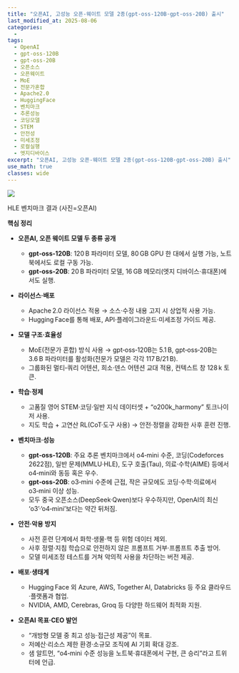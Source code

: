 ```yaml
---
title: "오픈AI, 고성능 오픈‑웨이트 모델 2종(gpt‑oss‑120B·gpt‑oss‑20B) 출시"
last_modified_at: 2025-08-06
categories:
  - 
tags:
  - OpenAI
  - gpt-oss-120B
  - gpt-oss-20B
  - 오픈소스
  - 오픈웨이트
  - MoE
  - 전문가혼합
  - Apache2.0
  - HuggingFace
  - 벤치마크
  - 추론성능
  - 코딩모델
  - STEM
  - 안전성
  - 미세조정
  - 로컬실행
  - 엣지디바이스
excerpt: "오픈AI, 고성능 오픈‑웨이트 모델 2종(gpt‑oss‑120B·gpt‑oss‑20B) 출시"
use_math: true
classes: wide
---
```



![](https://velog.velcdn.com/images/u25536/post/85305575-377f-4ff3-b391-f7c5a4544aa3/image.png)

HLE 벤치마크 결과 (사진=오픈AI)


**핵심 정리**

- **오픈AI, 오픈 웨이트 모델 두 종류 공개**  
  - **gpt‑oss‑120B**: 120 B 파라미터 모델, 80 GB GPU 한 대에서 실행 가능, 노트북에서도 로컬 구동 가능.  
  - **gpt‑oss‑20B**: 20 B 파라미터 모델, 16 GB 메모리(엣지 디바이스·휴대폰)에서도 실행.

- **라이선스·배포**  
  - Apache 2.0 라이선스 적용 → 소스·수정 내용 고지 시 상업적 사용 가능.  
  - Hugging Face를 통해 배포, API·플레이그라운드·미세조정 가이드 제공.

- **모델 구조·효율성**  
  - MoE(전문가 혼합) 방식 사용 → gpt‑oss‑120B는 5.1 B, gpt‑oss‑20B는 3.6 B 파라미터를 활성화(전문가 모델은 각각 117 B/21 B).  
  - 그룹화된 멀티‑쿼리 어텐션, 희소·덴스 어텐션 교대 적용, 컨텍스트 창 128 k 토큰.

- **학습·정제**  
  - 고품질 영어 STEM·코딩·일반 지식 데이터셋 + “o200k_harmony” 토크나이저 사용.  
  - 지도 학습 + 고연산 RL(CoT·도구 사용) → 안전·정렬을 강화한 사후 훈련 진행.

- **벤치마크·성능**  
  - **gpt‑oss‑120B**: 주요 추론 벤치마크에서 o4‑mini 수준, 코딩(Codeforces 2622점), 일반 문제(MMLU·HLE), 도구 호출(Tau), 의료·수학(AIME) 등에서 o4‑mini와 동등 혹은 우수.  
  - **gpt‑oss‑20B**: o3‑mini 수준에 근접, 작은 규모에도 코딩·수학·의료에서 o3‑mini 이상 성능.  
  - 모두 중국 오픈소스(DeepSeek·Qwen)보다 우수하지만, OpenAI의 최신 ‘o3’·‘o4‑mini’보다는 약간 뒤처짐.

- **안전·악용 방지**  
  - 사전 훈련 단계에서 화학·생물·핵 등 위험 데이터 제외.  
  - 사후 정렬·지침 학습으로 안전하지 않은 프롬프트 거부·프롬프트 추출 방어.  
  - 모델 미세조정 테스트를 거쳐 악의적 사용을 차단하는 버전 제공.

- **배포·생태계**  
  - Hugging Face 외 Azure, AWS, Together AI, Databricks 등 주요 클라우드·플랫폼과 협업.  
  - NVIDIA, AMD, Cerebras, Groq 등 다양한 하드웨어 최적화 지원.

- **오픈AI 목표·CEO 발언**  
  - “개방형 모델 중 최고 성능·접근성 제공”이 목표.  
  - 저예산·리소스 제한 환경·소규모 조직에 AI 기회 확대 강조.  
  - 샘 알트먼, “o4‑mini 수준 성능을 노트북·휴대폰에서 구현, 큰 승리”라고 트위터에 언급.  